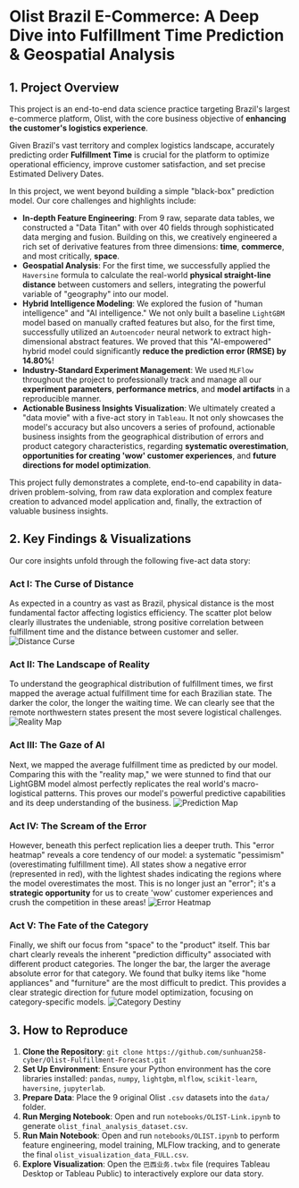 # Olist Brazil E-Commerce: A Deep Dive into Fulfillment Time Prediction & Geospatial Analysis

## 1. Project Overview

This project is an end-to-end data science practice targeting Brazil's largest e-commerce platform, Olist, with the core business objective of **enhancing the customer's logistics experience**.

Given Brazil's vast territory and complex logistics landscape, accurately predicting order **Fulfillment Time** is crucial for the platform to optimize operational efficiency, improve customer satisfaction, and set precise Estimated Delivery Dates.

In this project, we went beyond building a simple "black-box" prediction model. Our core challenges and highlights include:

*   **In-depth Feature Engineering**: From 9 raw, separate data tables, we constructed a "Data Titan" with over 40 fields through sophisticated data merging and fusion. Building on this, we creatively engineered a rich set of derivative features from three dimensions: **time**, **commerce**, and most critically, **space**.
*   **Geospatial Analysis**: For the first time, we successfully applied the `Haversine` formula to calculate the real-world **physical straight-line distance** between customers and sellers, integrating the powerful variable of "geography" into our model.
*   **Hybrid Intelligence Modeling**: We explored the fusion of "human intelligence" and "AI intelligence." We not only built a baseline `LightGBM` model based on manually crafted features but also, for the first time, successfully utilized an `Autoencoder` neural network to extract high-dimensional abstract features. We proved that this "AI-empowered" hybrid model could significantly **reduce the prediction error (RMSE) by 14.80%**!
*   **Industry-Standard Experiment Management**: We used `MLFlow` throughout the project to professionally track and manage all our **experiment parameters**, **performance metrics**, and **model artifacts** in a reproducible manner.
*   **Actionable Business Insights Visualization**: We ultimately created a "data movie" with a five-act story in `Tableau`. It not only showcases the model's accuracy but also uncovers a series of profound, actionable business insights from the geographical distribution of errors and product category characteristics, regarding **systematic overestimation**, **opportunities for creating 'wow' customer experiences**, and **future directions for model optimization**.

This project fully demonstrates a complete, end-to-end capability in data-driven problem-solving, from raw data exploration and complex feature creation to advanced model application and, finally, the extraction of valuable business insights.

## 2. Key Findings & Visualizations

Our core insights unfold through the following five-act data story:

### Act I: The Curse of Distance
As expected in a country as vast as Brazil, physical distance is the most fundamental factor affecting logistics efficiency. The scatter plot below clearly illustrates the undeniable, strong positive correlation between fulfillment time and the distance between customer and seller.
![Distance Curse](https://raw.githubusercontent.com/sunhuan258-cyber/Olist-Fulfillment-Forecast/main/images/01_distance_curse.png)

### Act II: The Landscape of Reality
To understand the geographical distribution of fulfillment times, we first mapped the average actual fulfillment time for each Brazilian state. The darker the color, the longer the waiting time. We can clearly see that the remote northwestern states present the most severe logistical challenges.
![Reality Map](https://raw.githubusercontent.com/sunhuan258-cyber/Olist-Fulfillment-Forecast/main/images/02_reality.png)

### Act III: The Gaze of AI
Next, we mapped the average fulfillment time as predicted by our model. Comparing this with the "reality map," we were stunned to find that our LightGBM model almost perfectly replicates the real world's macro-logistical patterns. This proves our model's powerful predictive capabilities and its deep understanding of the business.
![Prediction Map](https://raw.githubusercontent.com/sunhuan258-cyber/Olist-Fulfillment-Forecast/main/images/03_prediction.png)

### Act IV: The Scream of the Error
However, beneath this perfect replication lies a deeper truth. This "error heatmap" reveals a core tendency of our model: a systematic "pessimism" (overestimating fulfillment time). All states show a negative error (represented in red), with the lightest shades indicating the regions where the model overestimates the most. This is no longer just an "error"; it's a **strategic opportunity** for us to create 'wow' customer experiences and crush the competition in these areas!
![Error Heatmap](https://raw.githubusercontent.com/sunhuan258-cyber/Olist-Fulfillment-Forecast/main/images/04_error_heatmap.png)

### Act V: The Fate of the Category
Finally, we shift our focus from "space" to the "product" itself. This bar chart clearly reveals the inherent "prediction difficulty" associated with different product categories. The longer the bar, the larger the average absolute error for that category. We found that bulky items like "home appliances" and "furniture" are the most difficult to predict. This provides a clear strategic direction for future model optimization, focusing on category-specific models.
![Category Destiny](https://raw.githubusercontent.com/sunhuan258-cyber/Olist-Fulfillment-Forecast/main/images/05_category_destiny.png)

## 3. How to Reproduce

1.  **Clone the Repository**: `git clone https://github.com/sunhuan258-cyber/Olist-Fulfillment-Forecast.git`
2.  **Set Up Environment**: Ensure your Python environment has the core libraries installed: `pandas`, `numpy`, `lightgbm`, `mlflow`, `scikit-learn`, `haversine`, `jupyterlab`.
3.  **Prepare Data**: Place the 9 original Olist `.csv` datasets into the `data/` folder.
4.  **Run Merging Notebook**: Open and run `notebooks/OLIST-Link.ipynb` to generate `olist_final_analysis_dataset.csv`.
5.  **Run Main Notebook**: Open and run `notebooks/OLIST.ipynb` to perform feature engineering, model training, MLFlow tracking, and to generate the final `olist_visualization_data_FULL.csv`.
6.  **Explore Visualization**: Open the `巴西业务.twbx` file (requires Tableau Desktop or Tableau Public) to interactively explore our data story.
